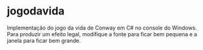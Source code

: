 jogodavida
==========

Implementação do jogo da vida de Conway em C# no console do Windows. Para produzir um efeito legal, modifique a fonte para ficar bem pequena e a janela para ficar bem grande.
